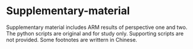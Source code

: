 # Supplementary-material
Supplementary material includes ARM results of perspective one and two.
The python scripts are original and for study only.
Supporting scripts are not provided.
Some footnotes are writtern in Chinese.
